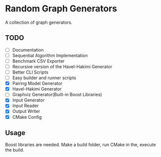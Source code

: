 # Random Graph Generators

A collection of graph generators.

## TODO

- [ ] Documentation
- [ ] Sequential Algorithm Implementation
- [ ] Benchmark CSV Exporter
- [ ] Recursive version of the Havel-Hakimi Generator
- [ ] Better CLI Scripts
- [ ] Easy builder and runner scripts
- [x] Pairing Model Generator
- [x] Havel-Hakimi Generator
- [ ] Graphviz Generator(Built-in Boost Libraries)
- [x] Input Generator
- [x] Input Reader
- [x] Output Writer
- [x] CMake Config

## Usage

Boost libraries are needed. Make a build folder, run CMake in the, execute the build.